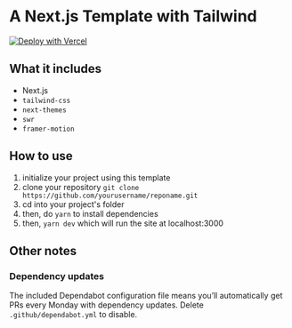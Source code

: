 # A Next.js Template with Tailwind

[![Deploy with Vercel](https://vercel.com/button)](https://vercel.com/new/git/external?repository-url=https%3A%2F%2Fgithub.com%2Feilla1%2Fnext-tailwind-starter)

## What it includes

- Next.js
- `tailwind-css`
- `next-themes`
- `swr`
- `framer-motion`

## How to use

1. initialize your project using this template
2. clone your repository `git clone https://github.com/yourusername/reponame.git`
3. cd into your project's folder
4. then, do `yarn` to install dependencies
5. then, `yarn dev` which will run the site at localhost:3000

## Other notes

### Dependency updates

The included Dependabot configuration file means you’ll automatically get PRs
every Monday with dependency updates. Delete `.github/dependabot.yml` to
disable.
